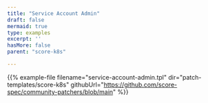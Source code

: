 ```yaml
---
title: "Service Account Admin"
draft: false
mermaid: true
type: examples
excerpt: ''
hasMore: false
parent: "score-k8s"

---
```


{{% example-file filename="service-account-admin.tpl" dir="patch-templates/score-k8s" githubUrl="https://github.com/score-spec/community-patchers/blob/main" %}}
